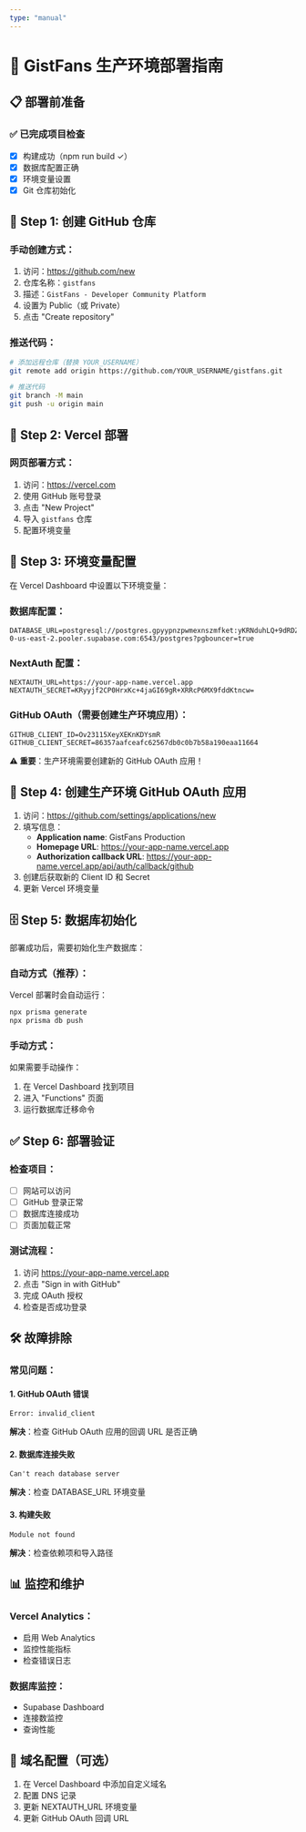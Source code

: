 ```yaml
---
type: "manual"
---
```


# 🚀 GistFans 生产环境部署指南

## 📋 部署前准备

### ✅ 已完成项目检查
- [x] 构建成功（npm run build ✓）
- [x] 数据库配置正确
- [x] 环境变量设置
- [x] Git 仓库初始化

## 🔗 Step 1: 创建 GitHub 仓库

### 手动创建方式：
1. 访问：https://github.com/new
2. 仓库名称：`gistfans`
3. 描述：`GistFans - Developer Community Platform`
4. 设置为 Public（或 Private）
5. 点击 "Create repository"

### 推送代码：
```bash
# 添加远程仓库（替换 YOUR_USERNAME）
git remote add origin https://github.com/YOUR_USERNAME/gistfans.git

# 推送代码
git branch -M main
git push -u origin main
```

## 🌟 Step 2: Vercel 部署

### 网页部署方式：
1. 访问：https://vercel.com
2. 使用 GitHub 账号登录
3. 点击 "New Project"
4. 导入 `gistfans` 仓库
5. 配置环境变量

## 🔧 Step 3: 环境变量配置

在 Vercel Dashboard 中设置以下环境变量：

### 数据库配置：
```env
DATABASE_URL=postgresql://postgres.gpyypnzpwmexnszmfket:yKRNduhLQ+9dRDZ@aws-0-us-east-2.pooler.supabase.com:6543/postgres?pgbouncer=true
```

### NextAuth 配置：
```env
NEXTAUTH_URL=https://your-app-name.vercel.app
NEXTAUTH_SECRET=KRyyjf2CP0HrxKc+4jaGI69gR+XRRcP6MX9fddKtncw=
```

### GitHub OAuth（需要创建生产环境应用）：
```env
GITHUB_CLIENT_ID=Ov23115XeyXEKnKDYsmR
GITHUB_CLIENT_SECRET=86357aafceafc62567db0c0b7b58a190eaa11664
```

⚠️ **重要**：生产环境需要创建新的 GitHub OAuth 应用！

## 🔐 Step 4: 创建生产环境 GitHub OAuth 应用

1. 访问：https://github.com/settings/applications/new
2. 填写信息：
   - **Application name**: GistFans Production
   - **Homepage URL**: https://your-app-name.vercel.app
   - **Authorization callback URL**: https://your-app-name.vercel.app/api/auth/callback/github
3. 创建后获取新的 Client ID 和 Secret
4. 更新 Vercel 环境变量

## 🗄️ Step 5: 数据库初始化

部署成功后，需要初始化生产数据库：

### 自动方式（推荐）：
Vercel 部署时会自动运行：
```bash
npx prisma generate
npx prisma db push
```

### 手动方式：
如果需要手动操作：
1. 在 Vercel Dashboard 找到项目
2. 进入 "Functions" 页面
3. 运行数据库迁移命令

## ✅ Step 6: 部署验证

### 检查项目：
- [ ] 网站可以访问
- [ ] GitHub 登录正常
- [ ] 数据库连接成功
- [ ] 页面加载正常

### 测试流程：
1. 访问 https://your-app-name.vercel.app
2. 点击 "Sign in with GitHub"
3. 完成 OAuth 授权
4. 检查是否成功登录

## 🛠️ 故障排除

### 常见问题：

#### 1. GitHub OAuth 错误
```
Error: invalid_client
```
**解决**：检查 GitHub OAuth 应用的回调 URL 是否正确

#### 2. 数据库连接失败
```
Can't reach database server
```
**解决**：检查 DATABASE_URL 环境变量

#### 3. 构建失败
```
Module not found
```
**解决**：检查依赖项和导入路径

## 📊 监控和维护

### Vercel Analytics：
- 启用 Web Analytics
- 监控性能指标
- 检查错误日志

### 数据库监控：
- Supabase Dashboard
- 连接数监控
- 查询性能

## 🚀 域名配置（可选）

1. 在 Vercel Dashboard 中添加自定义域名
2. 配置 DNS 记录
3. 更新 NEXTAUTH_URL 环境变量
4. 更新 GitHub OAuth 回调 URL 